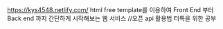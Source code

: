 https://kys4548.netlify.com/
html free template를 이용하여 Front End 부터 Back end 까지 간단하게 시작해보는 웹 서비스
//오픈 api 활용법 터특을 위한 공부